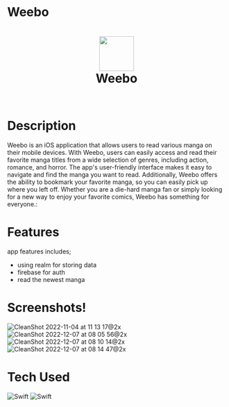 # Weebo
<div align="center">
      <h1> <img src="https://github.com/farisarie/Weebo/blob/main/Weabo/Assets.xcassets/logo.imageset/logo.png" width="80px"><br/>Weebo</h1>
     </div>
<p align="center"> <a href="https://twitter.com/farisariep" target="_blank"><img alt="" src="https://img.shields.io/badge/Twitter-1DA1F2?style=normal&logo=twitter&logoColor=white" style="vertical-align:center" /></a> <a href="https://www.linkedin.com/in/farisarie/" target="_blank"><img alt="" src="https://img.shields.io/badge/LinkedIn-0077B5?style=normal&logo=linkedin&logoColor=white" style="vertical-align:center" /></a> </p>

# Description
Weebo is an iOS application that allows users to read various manga on their mobile devices. With Weebo, users can easily access and read their favorite manga titles from a wide selection of genres, including action, romance, and horror. The app's user-friendly interface makes it easy to navigate and find the manga you want to read. Additionally, Weebo offers the ability to bookmark your favorite manga, so you can easily pick up where you left off. Whether you are a die-hard manga fan or simply looking for a new way to enjoy your favorite comics, Weebo has something for everyone.:

# Features
app features includes;
- using realm for storing data
- firebase for auth
- read the newest manga 

# Screenshots!
![CleanShot 2022-11-04 at 11 13 17@2x](https://user-images.githubusercontent.com/79908524/199886710-bd305cb3-d05c-4cba-845e-79ee41920101.png)
![CleanShot 2022-12-07 at 08 05 56@2x](https://user-images.githubusercontent.com/79908524/206062514-52a05522-5bd2-4882-9c71-a48d9df44767.png)
![CleanShot 2022-12-07 at 08 10 14@2x](https://user-images.githubusercontent.com/79908524/206062986-e6a2bfbc-d8ac-470f-a3ae-cc5d1970b136.png)
![CleanShot 2022-12-07 at 08 14 47@2x](https://user-images.githubusercontent.com/79908524/206063567-d0059048-8002-4713-9182-737470746499.png)



# Tech Used
 ![Swift](https://img.shields.io/badge/swift-F54A2A?style=for-the-badge&logo=swift&logoColor=white)
 ![Swift](https://img.shields.io/badge/UIKit-F54A2A?style=for-the-badge&logo=swift&logoColor=white)



 

